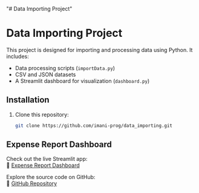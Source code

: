 "# Data Importing Project" 
# Data Importing Project

This project is designed for importing and processing data using Python. It includes:

- Data processing scripts (`importData.py`)
- CSV and JSON datasets
- A Streamlit dashboard for visualization (`dashboard.py`)

## Installation

1. Clone this repository:
   ```sh
   git clone https://github.com/imani-prog/data_importing.git

## Expense Report Dashboard

Check out the live Streamlit app:  
🔗 [Expense Report Dashboard](https://imani-prog-data-importing-dashboard-jhzk0j.streamlit.app/)

Explore the source code on GitHub:  
🔗 [GitHub Repository](https://github.com/your-username/your-repository)
